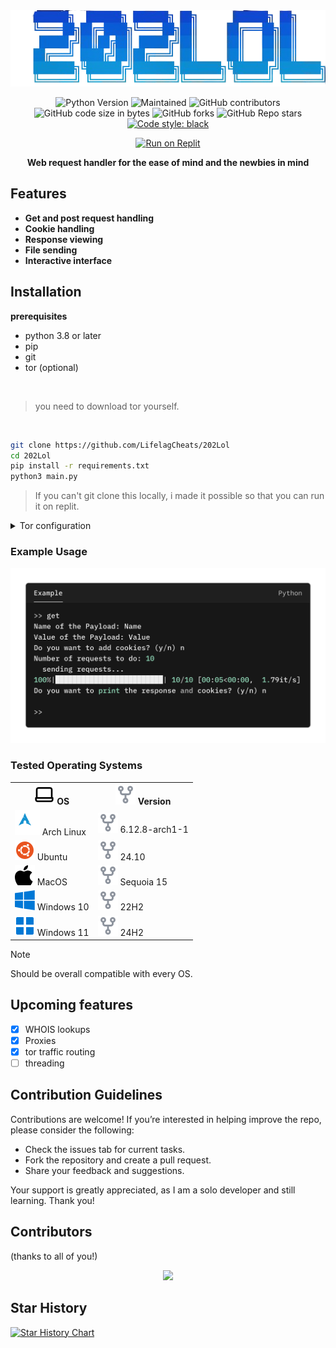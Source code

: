 <div align="center">

<img src="https://github.com/LifelagCheats/202Lol/blob/main/assets/202Lol.png" alt="Logo">

![Python Version](https://img.shields.io/badge/python-3.9%2B-blue)
![Maintained](https://img.shields.io/badge/maintained-Yes-green)
![GitHub contributors](https://img.shields.io/github/contributors/LifelagCheats/202Lol)
![GitHub code size in bytes](https://img.shields.io/github/languages/code-size/LifelagCheats/202Lol)
![GitHub forks](https://img.shields.io/github/forks/LifelagCheats/202Lol?logoColor=ffff&color=%23ff0000)
![GitHub Repo stars](https://img.shields.io/github/stars/LifelagCheats/202Lol?color=%2332cd32)
[![Code style: black](https://img.shields.io/badge/code%20style-black-000000.svg)](https://github.com/psf/black)


[![Run on Replit](https://replit.com/badge/github/LifelagCheats/202Lol)](https://replit.com/github/LifelagCheats/202Lol)


**Web request handler for the ease of mind and the newbies in mind**

</div>

## Features

- **Get and post request handling**
- **Cookie handling**
- **Response viewing**
- **File sending**
- **Interactive interface**

## Installation

**prerequisites**
- python 3.8 or later
- pip
- git
- tor (optional)


<br>

> you need to download tor yourself.

<br>

```bash
git clone https://github.com/LifelagCheats/202Lol
cd 202Lol
pip install -r requirements.txt
python3 main.py
```


> If you can't git clone this locally, i made it possible so that you can run it on replit.

<details>
  
<summary> Tor configuration </summary>

<br>

> This is for systemd based linux distros, so you'll have to find another way if you use another os or another init system.
> 
```
tor --hash-password "your_password" # basically, just enter the password that you want for tor, you will get a hash (like this 16:HASH), copy the thing after the 16
sudo nano /etc/tor/torrc
HashedControlPassword your_hashed_password # edit that line, replace your_hashed_password with the hash you got
sudo systemctl restart tor
sudo systemctl start tor
```

> If you want to check your config, do `sudo tor -f /etc/tor/torrc --verify-config` . If you want to see the proxies are working do `curl --proxy socks5h://127.0.0.1:9050 http://check.torproject.org`

<br>

**If you're having problems, make sure on the config file (mostly located at /etc/tor/torrc), has the value `ControlPort 9051`.**
**You might also want to check if tor is listening on the ports with `ss -tlnp | grep 9050`.**


</details>

### Example Usage
<div align="center">
  <img src="https://github.com/LifelagCheats/202Lol/blob/main/assets/Example.png" alt="example image">
</div>

### Tested Operating Systems
<table>
  <tr>
    <th><img src="https://github.com/LifelagCheats/202Lol/blob/main/assets/icons/os.svg" alt="OS"> OS</th>
    <th><img src="https://github.com/LifelagCheats/202Lol/blob/main/assets/icons/version.svg" alt="version"> Version</th>
  </tr>
  <tr>
    <td><img src="https://github.com/LifelagCheats/202Lol/blob/main/assets/icons/arch.svg" alt="arch"> Arch Linux</td>
    <td><img src="https://github.com/LifelagCheats/202Lol/blob/main/assets/icons/version.svg" alt="version"> 6.12.8-arch1-1</td>
  </tr>
  <tr>
    <td><img src="https://github.com/LifelagCheats/202Lol/blob/main/assets/icons/ubuntu.svg" alt="ubuntu"> Ubuntu</td>
    <td><img src="https://github.com/LifelagCheats/202Lol/blob/main/assets/icons/version.svg" alt="version"> 24.10</td>
  </tr>
  <tr>
    <td><img src="https://github.com/LifelagCheats/202Lol/blob/main/assets/icons/mac.svg" alt="mac"> MacOS</td>
    <td><img src="https://github.com/LifelagCheats/202Lol/blob/main/assets/icons/version.svg" alt="version"> Sequoia 15</td>
  </tr>
  <tr>
    <td><img src="https://github.com/LifelagCheats/202Lol/blob/main/assets/icons/windows_10.svg" alt="win10"> Windows 10</td>
    <td><img src="https://github.com/LifelagCheats/202Lol/blob/main/assets/icons/version.svg" alt="version"> 22H2</td>
  </tr>
  <tr>
    <td><img src="https://github.com/LifelagCheats/202Lol/blob/main/assets/icons/windows_11.svg" alt="win11"> Windows 11</td>
    <td><img src="https://github.com/LifelagCheats/202Lol/blob/main/assets/icons/version.svg" alt="version"> 24H2</td>
  </tr>
</table>

> [!NOTE]
> Should be overall compatible with every OS.


## Upcoming features

- [x] WHOIS lookups
- [x] Proxies
- [x] tor traffic routing
- [ ] threading

## Contribution Guidelines
Contributions are welcome! If you’re interested in helping improve the repo, please consider the following:
- Check the issues tab for current tasks.
- Fork the repository and create a pull request.
- Share your feedback and suggestions.

Your support is greatly appreciated, as I am a solo developer and still learning. Thank you!

## Contributors
(thanks to all of you!)
<div align="center">
  <a href="https://github.com/LifelagCheats/202Lol/graphs/contributors">
    <img src="https://contrib.rocks/image?repo=LifelagCheats/202Lol" />
  </a>
</div>

## Star History

[![Star History Chart](https://api.star-history.com/svg?repos=LifelagCheats/202Lol&type=Date)](https://www.star-history.com/#LifelagCheats/202Lol&Date)
